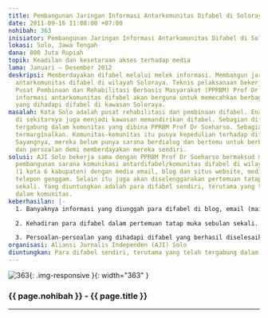 ```yaml
---
title: Pembangunan Jaringan Informasi Antarkomunitas Difabel di Soloraya
date: 2011-09-16 11:08:00 +07:00
nohibah: 363
inisiator: Pembangunan Jaringan Informasi Antarkomunitas Difabel di Soloraya
lokasi: Solo, Jawa Tengah
dana: 800 Juta Rupiah
topik: Keadilan dan kesetaraan akses terhadap media
lama: Januari – Desember 2012
deskripsi: Memberdayakan difabel melalui melek informasi. Membangun jaringan informasi
  antarkomunitas difabel di wilayah Soloraya. Teknis pelaksanaan bekerjasama dengan
  Pusat Pembinaan dan Rehabilitasi Berbasis Masyarakat (PPRBM) Prof Dr Soeharso. Jaringan
  informasi antarkomunitas difabel akan berguna untuk memecahkan berbagai persoalan
  yang dihadapi difabel di kawasan Soloraya.
masalah: Kota Solo adalah pusat rehabilitasi dan pembinaan difabel. Enam kabupaten
  di sekitarnya juga menjadi kawasan memandirikan difabel. Sebagian difabel telah
  tergabung dalam komunitas yang dibina PPRBM Prof Dr Soeharso. Sebagian lainnya hidup
  termarginalkan. Komunitas-komunitas itu punya kepedulian terhadap difabel marginal.
  Sayangnya, mereka belum punya sarana berdialog dan bertemu untuk berbagi cerita
  dan persoalan demi memberdayakan mereka sendiri.
solusi: AJI Solo bekerja sama dengan PPRBM Prof Dr Soeharso bermaksud memfasilitasi
  pembangunan sarana komunikasi antardifabel/komunitas difabel di wilayah Soloraya
  (1 kota 6 kabupaten) dengan media email, blog dan situs website, media sosial dan
  telepon genggam. Selain itu juga akan diselenggarakan pertemuan tatap muka sebulan
  sekali. Yang diuntungkan adalah para difabel sendiri, terutama yang telah tergabung
  dalam komunitas.
keberhasilan: |-
  1. Banyaknya informasi yang diunggah para difabel di blog, email (mailing list), situs, media sosial dan nomor khusus telepon genggam.

  2. Kehadiran para difabel dalam pertemuan tatap muka sebulan sekali.

  3. Persoalan-persoalan yang dihadapi difabel yang berhasil diselesaikan bersama dalam jaringan komunitas ini.
organisasi: Aliansi Jurnalis Independen (AJI) Solo
diuntungkan: Para difabel sendiri, terutama yang telah tergabung dalam komunitas
---
```


![363](/static/img/hibahcmb/363.png){: .img-responsive }{: width="363" }

### {{ page.nohibah }} - {{ page.title }}

---

